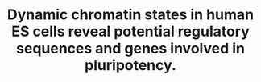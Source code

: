 ---
layout: page
title: " Dynamic chromatin states in human ES cells reveal potential regulatory sequences  and genes involved in pluripotency."
breadcrumb: true
categories:
    - publication
## publication related information
pub:
    authors: " R. David Hawkins, Gary C. Hon, Chuhu Yang, Jessica E. Antosiewicz-Bourget, Leonard K. Lee, Que-Minh Ngo, Sarit Klugman, Keith A. Ching, Lee E. Edsall, Zhen Ye, Samantha Kuan, Pengzhi Yu, Hui Liu, Xinmin Zhang, Roland D. Green, Victor V. Lobanenkov, Ron Stewart, James A. Thomson,  Bing Ren"
    journal: " Cell research"
    date: 2011-10
    doi:  10.1038/cr.2011.146
    volume:  21
    pages:  1393--1409
    number:  10
    abstract: " Pluripotency, the ability of a cell to differentiate and give rise to all embryonic lineages, defines a small number of mammalian cell types such as embryonic stem (ES) cells. While it has been generally held that pluripotency is  the product of a transcriptional regulatory network that activates and maintains  the expression of key stem cell genes, accumulating evidence is pointing to a critical role for epigenetic processes in establishing and safeguarding the pluripotency of ES cells, as well as maintaining the identity of differentiated cell types. In order to better understand the role of epigenetic mechanisms in pluripotency, we have examined the dynamics of chromatin modifications genome-wide in human ES cells (hESCs) undergoing differentiation into a mesendodermal lineage. We found that chromatin modifications at promoters remain  largely invariant during differentiation, except at a small number of promoters where a dynamic switch between acetylation and methylation at H3K27 marks the transition between activation and silencing of gene expression, suggesting a hierarchy in cell fate commitment over most differentially expressed genes. We also mapped over 50 000 potential enhancers, and observed much greater dynamics in chromatin modifications, especially H3K4me1 and H3K27ac, which correlate with  expression of their potential target genes. Further analysis of these enhancers revealed potentially key transcriptional regulators of pluripotency and a chromatin signature indicative of a poised state that may confer developmental competence in hESCs. Our results provide new evidence supporting the role of chromatin modifications in defining enhancers and pluripotency.,"
---
